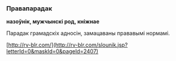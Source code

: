 ### Правапарадак
**назоўнік, мужчынскі род, кніжнае**

Парадак грамадскіх адносін, замацаваны прававымі нормамі.

<a rel="author">[http://rv-blr.com/](http://rv-blr.com/slounik.jsp?letterId=0&maskId=0&pageId=2407)</a>
